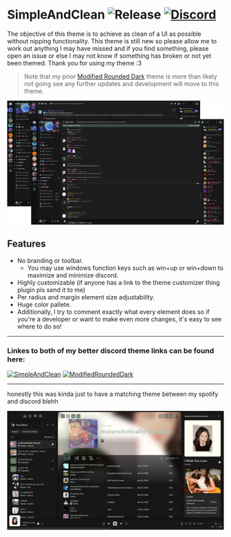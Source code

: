 # SimpleAndClean ![Release](https://img.shields.io/github/release/akrossu/SimpleAndClean?logo=github&include_prereleases=&sort=semver&color=62b061&style=flat-square) [![Discord](https://img.shields.io/discord/344266404993826817?logo=discord&logoColor=white&label=discord&color=7289DA&style=flat-square)](https://discord.gg/ANgfZVa)

The objective of this theme is to achieve as clean of a UI as possible without nipping functionality. This theme is still new so please allow me to work out anything I may have missed and if you find something, please open an issue or else I may not know if something has broken or not yet been themed. Thank you for using my theme :3

> Note that my prior [Modified Rounded Dark](https://github.com/akrossu/ModifiedRoundedDark) theme is more than likely not going see any further updates and development will move to this theme.

![banner](https://github.com/akrossu/SimpleAndClean/blob/main/resources/theme.png?raw=true)

## Features
- No branding or toolbar.
    - You may use windows function keys such as win+up or win+down to maximize and minimize discord.
- Highly customizable (if anyone has a link to the theme customizer thing plugin pls send it to me)
- Per radius and margin element size adjustability.
- Huge color pallete.
- Additionally, I try to comment exactly what every element does so if you're a developer or want to make even more changes, it's easy to see where to do so!

<hr>

### Linkes to both of my better discord theme links can be found here:

[![SimpleAndClean](https://github-readme-stats.vercel.app/api/pin/?username=akrossu&repo=SimpleAndClean&bg_color=1B1D23&title_color=FFFFFF&text_color=AAAAAA&icon_color=D68881&hide_border=true)](https://github.com/akrossu/SimpleAndClean)
[![ModifiedRoundedDark](https://github-readme-stats.vercel.app/api/pin/?username=akrossu&repo=modifiedroundeddark&bg_color=1B1D23&title_color=FFFFFF&text_color=AAAAAA&icon_color=D68881&hide_border=true)](https://github.com/akrossu/ModifiedRoundedDark)

<hr>

honestly this was kinda just to have a matching theme between my spotify and discord blehh

![spotify](https://github.com/akrossu/SimpleAndClean/blob/main/resources/spotify.png?raw=true)
